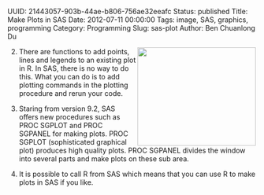 UUID: 21443057-903b-44ae-b806-756ae32eeafc
Status: published
Title: Make Plots in SAS
Date: 2012-07-11 00:00:00
Tags: image, SAS, graphics, programming
Category: Programming
Slug: sas-plot
Author: Ben Chuanlong Du

<img src="http://dclong.github.io/media/sas/sas.jpg" height="200" width="240" align="right"/>

2. There are functions to add points, lines and legends to an existing plot in R.
In SAS, there is no way to do this. 
What you can do is to add plotting commands in the plotting procedure and rerun your code. 

3. Staring from version 9.2, SAS offers new procedures such as PROC SGPLOT and PROC SGPANEL for making plots.
PROC SGPLOT (sophisticated graphical plot) produces high quality plots. 
PROC SGPANEL divides the window into several parts and make plots on these sub area.

4. It is possible to call R from SAS which means that you can use R to make plots in SAS if you like. 
